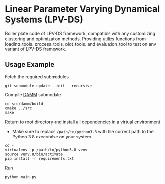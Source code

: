 # Linear Parameter Varying Dynamical Systems (LPV-DS)

Boiler plate code of LPV-DS framework, compatible with any customizing clustering and optimization methods. Providing utilies functions from loading_tools, process_tools, plot_tools, and evaluation_tool to test on any variant of LPV-DS framework.


<!-- ![Picture1](https://github.com/SunannnSun/damm_lpvds/assets/97807687/5a72467b-c771-4e8a-a0e0-7828efa59952) -->




## Usage Example

Fetch the required submodules
```
git submodule update --init --recursive
```

Compile [DAMM](https://github.com/SunannnSun/damm) submodule
```
cd src/damm/build
cmake ../src
make
```

Return to root directory and install all dependencies in a virtual environment
- Make sure to replace `/path/to/python3.8` with the correct path to the Python 3.8 executable on your system. 

```
cd -
virtualenv -p /path/to/python3.8 venv
source venv.8/bin/activate
pip install -r requirements.txt
```

Run 
```
python main.py
```
